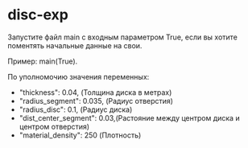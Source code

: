 # disc-exp

Запустите файл main c входным параметром True, если вы хотите поментять начальные данные на свои.

Пример: main(True).

По уполномочию значения переменных:
- "thickness": 0.04,          (Толщина диска в метрах)
- "radius_segment": 0.035,    (Радиус отверстия)
- "radius_disc": 0.1,         (Радиус диска)
- "dist_center_segment": 0.03,(Растояние между центром диска и центром отверстия)
- "material_density": 250     (Плотность)
